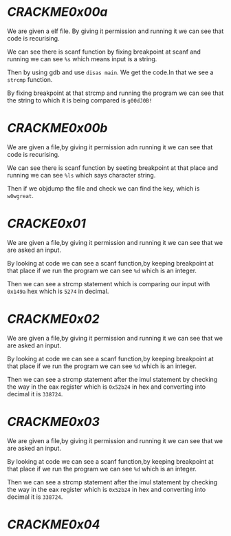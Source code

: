 # ***CRACKME0x00a***

We are given a elf file. By giving it permission and running it we can see that code is recurising.

We can see there is scanf function by fixing breakpoint at scanf and running we can see ``%s`` which means input is a string.

Then by using gdb and use ```disas main```. We get the code.In that we see a ``strcmp`` function.

By fixing breakpoint at that strcmp and running the program we can see that the string to which it is being compared is ```g00dJ0B!```

# ***CRACKME0x00b***

We are given a file,by giving it permission adn running it we can see that code is recurising.

We can see there is scanf function by seeting breakpoint at that place and running we can see ``%ls`` which says character string.

Then if we objdump the file and check we can find the key, which is ```w0wgreat```.

# ***CRACKE0x01***

We are given a file,by giving it permission and running it we can see that we are asked an input.

By looking at code we can see a scanf function,by keeping breakpoint at that place if we run the program we can see ``%d`` which is an integer.

Then we can see a strcmp statement which is comparing our input with `0x149a` hex which is ``5274`` in decimal.

# ***CRACKME0x02***

We are given a file,by giving it permission and running it we can see that we are asked an input.

By looking at code we can see a scanf function,by keeping breakpoint at that place if we run the program we can see ``%d`` which is an integer.

Then we can see a strcmp statement after the imul statement by checking the way in the eax register which is ``0x52b24`` in hex and converting into decimal it is ```338724```.

# ***CRACKME0x03***

We are given a file,by giving it permission and running it we can see that we are asked an input.

By looking at code we can see a scanf function,by keeping breakpoint at that place if we run the program we can see ``%d`` which is an integer.

Then we can see a strcmp statement after the imul statement by checking the way in the eax register which is ``0x52b24`` in hex and converting into decimal it is ```338724```.

# ***CRACKME0x04***
